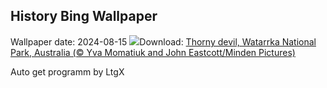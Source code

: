 ## History Bing Wallpaper
Wallpaper date: 2024-08-15
![](https://www.bing.com/th?id=OHR.WatarrkaLizard_EN-US2106702347_UHD.jpg&w=1000)Download: [Thorny devil, Watarrka National Park, Australia (© Yva Momatiuk and John Eastcott/Minden Pictures)](https://www.bing.com/th?id=OHR.WatarrkaLizard_EN-US2106702347_UHD.jpg)

Auto get programm by LtgX
